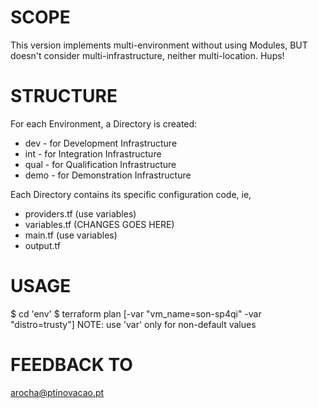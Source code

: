 SCOPE
=====
This version implements multi-environment without using Modules, BUT doesn't consider multi-infrastructure, neither multi-location. Hups! 


STRUCTURE 
=========
For each Environment, a Directory is created:
* dev - for Development Infrastructure
* int - for Integration Infrastructure
* qual - for Qualification Infrastructure
* demo - for Demonstration Infrastructure

Each Directory contains its specific configuration code, ie,
* providers.tf (use variables)
* variables.tf (CHANGES GOES HERE)
* main.tf (use variables)
* output.tf


USAGE
=====
$ cd 'env'
$ terraform plan [-var "vm_name=son-sp4qi" -var "distro=trusty"]
NOTE: use 'var' only for non-default values


FEEDBACK TO
===========
arocha@ptinovacao.pt
